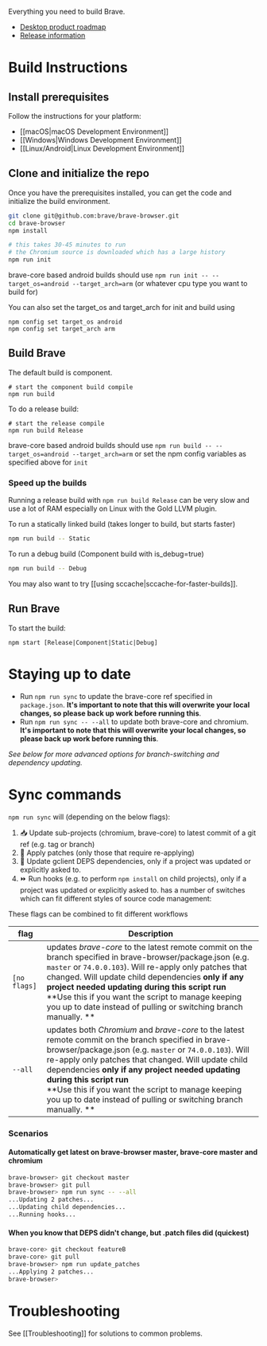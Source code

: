 Everything you need to build Brave.

- [Desktop product roadmap](https://github.com/brave/brave-browser/wiki/roadmap)
- [Release information](https://github.com/brave/brave-browser/wiki/Brave-Release-Schedule)

# Build Instructions

## Install prerequisites

Follow the instructions for your platform:

- [[macOS|macOS Development Environment]]
- [[Windows|Windows Development Environment]]
- [[Linux/Android|Linux Development Environment]]

## Clone and initialize the repo

Once you have the prerequisites installed, you can get the code and initialize the build environment.

```bash
git clone git@github.com:brave/brave-browser.git
cd brave-browser
npm install

# this takes 30-45 minutes to run
# the Chromium source is downloaded which has a large history
npm run init
```
brave-core based android builds should use `npm run init -- --target_os=android --target_arch=arm` (or whatever cpu type you want to build for)

You can also set the target_os and target_arch for init and build using
```
npm config set target_os android
npm config set target_arch arm
```

## Build Brave
The default build is component.
```
# start the component build compile
npm run build
```

To do a release build:
```
# start the release compile
npm run build Release
```

brave-core based android builds should use `npm run build -- --target_os=android --target_arch=arm` or set the npm config variables as specified above for `init`

### Speed up the builds

Running a release build with `npm run build Release` can be very slow and use a lot of RAM especially on Linux with the Gold LLVM plugin.

To run a statically linked build (takes longer to build, but starts faster)
```bash
npm run build -- Static
```

To run a debug build (Component build with is_debug=true)
```bash
npm run build -- Debug
```

You may also want to try [[using sccache|sccache-for-faster-builds]].

## Run Brave
To start the build:

`npm start [Release|Component|Static|Debug]`

# Staying up to date

- Run `npm run sync` to update the brave-core ref specified in `package.json`. **It's important to note that this will overwrite your local changes, so please back up work before running this**.
- Run `npm run sync -- --all` to update both brave-core and chromium. **It's important to note that this will overwrite your local changes, so please back up work before running this**.

_See below for more advanced options for branch-switching and dependency updating._

# Sync commands

`npm run sync` will (depending on the below flags):
1. 📥 Update sub-projects (chromium, brave-core) to latest commit of a git ref (e.g. tag or branch)
2. 🤕 Apply patches (only those that require re-applying)
3. 🔄 Update gclient DEPS dependencies, only if a project was updated or explicitly asked to.
4. ⏩ Run hooks (e.g. to perform `npm install` on child projects), only if a project was updated or explicitly asked to.
 has a number of switches which can fit different styles of source code management:

These flags can be combined to fit different workflows

| flag | Description |
|---|---|
|`[no flags]`|updates _brave-core_ to the latest remote commit on the branch specified in brave-browser/package.json (e.g. `master` or `74.0.0.103`). Will re-apply only patches that changed. Will update child dependencies **only if any project needed updating during this script run** <br> **Use this if you want the script to manage keeping you up to date instead of pulling or switching branch manually. **|
|`--all`| updates both _Chromium_ and _brave-core_ to the latest remote commit on the branch specified in brave-browser/package.json (e.g. `master` or `74.0.0.103`). Will re-apply only patches that changed. Will update child dependencies **only if any project needed updating during this script run** <br> **Use this if you want the script to manage keeping you up to date instead of pulling or switching branch manually. **|

### Scenarios

#### Automatically get latest on brave-browser master, brave-core master and chromium
```bash
brave-browser> git checkout master
brave-browser> git pull
brave-browser> npm run sync -- --all
...Updating 2 patches...
...Updating child dependencies...
...Running hooks...
```

#### When you know that DEPS didn't change, but .patch files did (quickest)
```bash
brave-core> git checkout featureB
brave-core> git pull
brave-browser> npm run update_patches
...Applying 2 patches...
brave-browser>
```

# Troubleshooting

See [[Troubleshooting]] for solutions to common problems.
